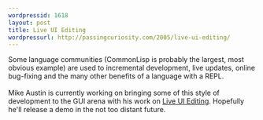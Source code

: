 ```yaml
--- 
wordpressid: 1618
layout: post
title: Live UI Editing
wordpressurl: http://passingcuriosity.com/2005/live-ui-editing/
---
```

Some language communities (CommonLisp is probably the largest, most obvious example) are used to incremental development, live updates, online bug-fixing and the many other benefits of a language with a REPL.
<br />
<br />Mike Austin is currently working on bringing some of this style of development to the GUI arena with his work on <a href="http://mike-austin.com/blog/2005/07/live-ui-editing-update.html">Live UI Editing</a>. Hopefully he'll release a demo in the not too distant future.
